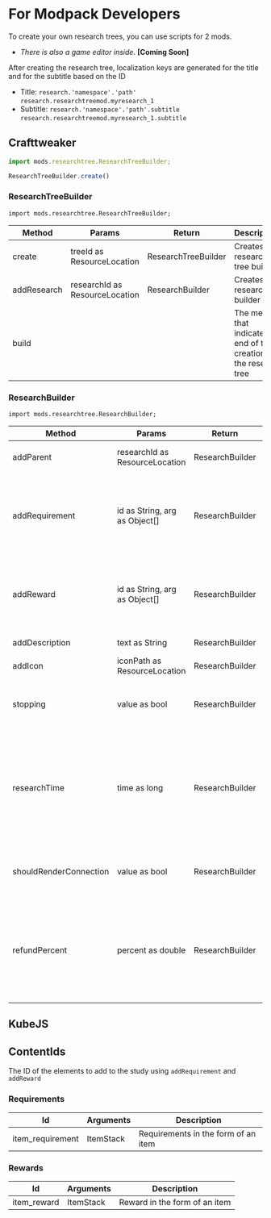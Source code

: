 
# For Modpack Developers
To create your own research trees, you can use scripts for 2 mods. </br>

- *There is also a game editor inside.* **[Coming Soon]**

After creating the research tree, localization keys are generated for the title and for the subtitle based on the ID
- Title: `research.'namespace'.'path'`             `research.researchtreemod.myresearch_1`
- Subtitle: `research.'namespace'.'path'.subtitle` `research.researchtreemod.myresearch_1.subtitle`

## Crafttweaker

```ts
import mods.researchtree.ResearchTreeBuilder;

ResearchTreeBuilder.create()
```

### ResearchTreeBuilder

```import mods.researchtree.ResearchTreeBuilder;```

| Method      | Params                         | Return              | Descriptions                                                           |
|-------------|--------------------------------|---------------------|------------------------------------------------------------------------|
| create      | treeId as ResourceLocation     | ResearchTreeBuilder | Creates a research tree builder                                        |
| addResearch | researchId as ResourceLocation | ResearchBuilder     | Creates a research builder                                             |
| build       |                                |                     | The method that indicates the end of the creation of the research tree |

### ResearchBuilder
```import mods.researchtree.ResearchBuilder;```

| Method                 | Params                         | Return          | Descriptions                                                                                                               | Example                                                                                                        |
|------------------------|--------------------------------|-----------------|----------------------------------------------------------------------------------------------------------------------------|----------------------------------------------------------------------------------------------------------------|
| addParent              | researchId as ResourceLocation | ResearchBuilder | Adds N to the study as a parent                                                                                            | addParent(<resource:minecraft:research_1>);                                                                    |
| addRequirement         | id as String, arg as Object[]  | ResearchBuilder | Adds requirements to the research. Accepts the requirement ID and arguments                                                | addRequirement("net.sixik.researchtree.research.requirements.ItemRequirements", <item:minecraft:diamond> * 42) |
| addReward              | id as String, arg as Object[]  | ResearchBuilder | Adds reward to the research. Accepts the reward ID and arguments                                                           | addReward("net.sixik.researchtree.research.rewards.ItemReward", <item:minecraft:iron_ingot> * 5)               |
| addDescription         | text as String                 | ResearchBuilder | Adds a description                                                                                                         | addDescription("Hello World!);                                                                                 |
| addIcon                | iconPath as ResourceLocation   | ResearchBuilder | Adds an icon                                                                                                               |                                                                                                                |
| stopping               | value as bool                  | ResearchBuilder | Can the research be stopped after the start?                                                                               | stopping(true);                                                                                                |
| researchTime           | time as long                   | ResearchBuilder | The time in milliseconds required for research. The default value is -1. If -1 then the time will be taken from the config | researchTime(50_000);                                                                                          |
| shouldRenderConnection | value as bool                  | ResearchBuilder | Whether to render display dependence on parents                                                                            | shouldRenderConnection(false);                                                                                 |
| refundPercent          | percent as double              | ResearchBuilder | How many resources will be returned if the study is canceled. By default, it takes the value from the config               | refundPercent(57.5d);                                                                                          |


## KubeJS

## ContentIds

The ID of the elements to add to the study using `addRequirement` and `addReward`

### Requirements
| Id               | Arguments | Description                         |
|------------------|-----------|-------------------------------------|
| item_requirement | ItemStack | Requirements in the form of an item |

### Rewards
| Id          | Arguments | Description                   |
|-------------|-----------|-------------------------------|
| item_reward | ItemStack | Reward in the form of an item |
